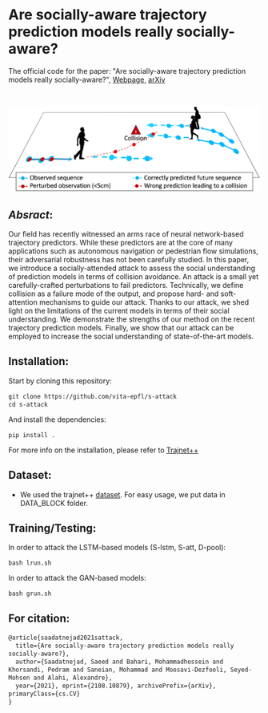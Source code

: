 
# Are socially-aware trajectory prediction models really socially-aware?

The official code for the paper: "Are socially-aware trajectory prediction models really socially-aware?", [Webpage](https://s-attack.github.io/), [arXiv](https://arxiv.org/abs/2108.10879)

&nbsp;

<img src="pull.png" alt="drawing" width="700"/>

## _Absract_:

Our field has recently witnessed an arms race of neural network-based trajectory predictors.
While these predictors are at the core of many applications such as autonomous navigation or pedestrian flow simulations, their adversarial robustness has not been carefully studied.
In this paper, we introduce a socially-attended attack to assess the social understanding of prediction models in terms of collision avoidance. An attack is a small yet carefully-crafted perturbations to fail predictors. Technically, we define collision as a failure mode of the output, and propose hard- and soft-attention mechanisms to guide our attack. Thanks to our attack, we shed light on the limitations of the current models in terms of their social understanding.
We demonstrate the strengths of our method on the recent trajectory prediction models. Finally, we show that our attack can be employed to increase the social understanding of state-of-the-art models. 

Installation:
------------
Start by cloning this repository:
```
git clone https://github.com/vita-epfl/s-attack
cd s-attack
```

And install the dependencies:
```
pip install .
```
For more info on the installation, please refer to [Trajnet++](https://thedebugger811.github.io/posts/2020/03/intro_trajnetpp/)

## Dataset:
  
  * We used the trajnet++ [dataset](https://github.com/vita-epfl/trajnetplusplusdata/releases/tag/v4.0). For easy usage, we put data in DATA_BLOCK folder.
  
## Training/Testing:
In order to attack the LSTM-based models (S-lstm, S-att, D-pool):
```
bash lrun.sh
```
In order to attack the GAN-based models:
```
bash grun.sh
```

## For citation:
```
@article{saadatnejad2021sattack,
  title={Are socially-aware trajectory prediction models really socially-aware?},
  author={Saadatnejad, Saeed and Bahari, Mohammadhossein and Khorsandi, Pedram and Saneian, Mohammad and Moosavi-Dezfooli, Seyed-Mohsen and Alahi, Alexandre},
  year={2021}, eprint={2108.10879}, archivePrefix={arXiv}, primaryClass={cs.CV}
}
``` 

